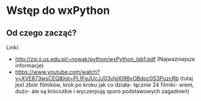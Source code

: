 # Wstęp do wxPython
## Od czego zacząć?
Linki: <br />
+ http://zsi.ii.us.edu.pl/~nowak/python/wxPython_lab1.pdf (Najważniejsze informacje)
+ https://www.youtube.com/watch?v=XVE673wsCEQ&list=PL1FgJUcJJ03vIgXI9BvOBdoc0S3PuzcRb (tutaj jest zbiór filmików, krok po kroku jak co działa- łącznie 24 filmiki- wiem, dużo- ale są króciutkie i wyczerpują sporo podstawowych zagadnień)
